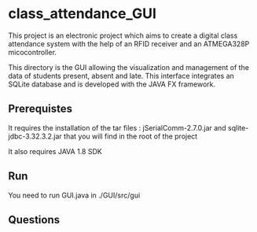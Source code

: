 # class_attendance_GUI

This project is an electronic project which aims to create a digital class attendance system with the help of an RFID receiver and an ATMEGA328P micocontroller.

This directory is the GUI allowing the visualization and management of the data of students present, absent and late.
This interface integrates an SQLite database and is developed with the JAVA FX framework.

## Prerequistes

It requires the installation of the tar files : jSerialComm-2.7.0.jar and sqlite-jdbc-3.32.3.2.jar that you will find in the root of the project

It also requires JAVA 1.8 SDK

## Run

You need to run GUI.java in ./GUI/src/gui

## Questions
